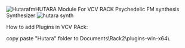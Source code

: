 ![Hutarafm](https://github.com/hutara/Hutara-VCV-Rack-Fm-Synth/assets/39126232/2a5c98c6-cb1f-4fb5-ba9e-47fbb65e6ae9)HUTARA Module For VCV RACK
Psychedelic FM synthesis Synthesizer 
![hutara synth](https://github.com/hutara/Hutara-VCV-Rack-Fm-Synth/assets/39126232/6474139a-e7ac-4f0a-bb35-f2bb70b17f4a)


 How to add Plugins in VCV RAck:
 
copy paste "Hutara"  folder  to      Documents\Rack2\plugins-win-x64\
